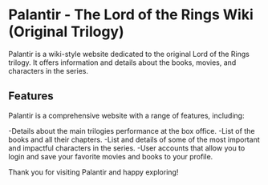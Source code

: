 # Palantir - The Lord of the Rings Wiki (Original Trilogy)
Palantir is a wiki-style website dedicated to the original Lord of the Rings trilogy. It offers information and details about the books, movies, and characters in the series.

## Features
Palantir is a comprehensive website with a range of features, including:

-Details about the main trilogies performance at the box office.
-List of the books and all their chapters.
-List and details of some of the most important and impactful characters in the series.
-User accounts that allow you to login and save your favorite movies and books to your profile.

Thank you for visiting Palantir and happy exploring!
